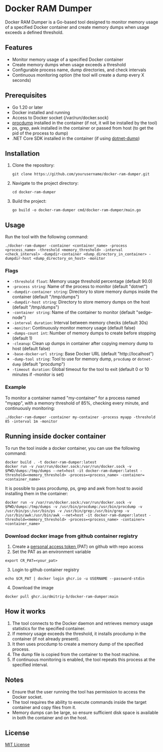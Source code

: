 # Docker RAM Dumper

Docker RAM Dumper is a Go-based tool designed to monitor memory usage of a specified Docker container and create memory dumps when usage exceeds a defined threshold.

## Features

- Monitor memory usage of a specified Docker container
- Create memory dumps when usage exceeds a threshold
- Configurable process name, dump directories, and check intervals
- Continuous monitoring option (the tool will create a dump every X seconds)

## Prerequisites

- Go 1.20 or later
- Docker installed and running
- Access to Docker socket (/var/run/docker.sock)
- [procdump](https://github.com/Sysinternals/ProcDump-for-Linux) installed in the container (if not, it will be installed by the tool)
- ps, grep, awk installed in the container or passed from host (to get the pid of the process to dump)
- .NET Core SDK installed in the container (if using [dotnet-dump](https://learn.microsoft.com/en-us/dotnet/core/diagnostics/dotnet-dump))


## Installation

1. Clone the repository:
   ```
   git clone https://github.com/yourusername/docker-ram-dumper.git
   ```

2. Navigate to the project directory:
   ```
   cd docker-ram-dumper
   ```

3. Build the project:
   ```
   go build -o docker-ram-dumper cmd/docker-ram-dumper/main.go
   ```

## Usage

Run the tool with the following command:

```
./docker-ram-dumper -container <container_name> -process <process_name> -threshold <memory_threshold> -interval <check_interval> -dumpdir-container <dump_directory_in_container> -dumpdir-host <dump_directory_on_host> -monitor
```

### Flags

- `-threshold float`: Memory usage threshold percentage (default 90.0)
- `-process string`: Name of the process to monitor (default "dotnet")
- `-dumpdir-container string`: Directory to store memory dumps inside the container (default "/tmp/dumps")
- `-dumpdir-host string`: Directory to store memory dumps on the host (default "/tmp/dumps")
- `-container string`: Name of the container to monitor (default "sedge-node")
- `-interval duration`: Interval between memory checks (default 30s)
- `-monitor`: Continuously monitor memory usage (default false)
- `-dumps-count int`: Number of memory dumps to create before stopping (default 1)
- `-cleanup`: Clean up dumps in container after copying memory dump to host (default false)
- `-base-docker-url string`: Base Docker URL (default "http://localhost")
- `-dump-tool string`: Tool to use for memory dump, `procdump` or `dotnet-dump` (default "procdump")
- `-timeout duration`: Global timeout for the tool to exit (default 0 or 10 minutes if -monitor is set)

### Example

To monitor a container named "my-container" for a process named "myapp", with a memory threshold of 85%, checking every minute, and continuously monitoring:

```
./docker-ram-dumper -container my-container -process myapp -threshold 85 -interval 1m -monitor
```

## Running inside docker container

To run the tool inside a docker container, you can use the following command:

```
docker build . -t docker-ram-dumper:latest
docker run -v /var/run/docker.sock:/var/run/docker.sock -v $PWD/dumps:/tmp/dumps --net=host -it docker-ram-dumper:latest -threshold=<memory_threshold> -process=<process_name> -container=<container_name>
```

It is possible to pass procdump, ps, grep and awk from host to avoid installing them in the container:

```
docker run -v /var/run/docker.sock:/var/run/docker.sock -v $PWD/dumps:/tmp/dumps -v /usr/bin/procdump:/usr/bin/procdump -v /usr/bin/ps:/usr/bin/ps -v /usr/bin/grep:/usr/bin/grep -v /usr/bin/awk:/usr/bin/awk --net=host -it docker-ram-dumper:latest -threshold=<memory_threshold> -process=<process_name> -container=<container_name>
```

### Download docker image from github container registry

1. Create a [personal access token ](https://github.com/settings/tokens)(PAT) on github with repo access
2. Set the PAT as an environment variable

```
export CR_PAT=<your_pat>
```
3. Login to github container registry

```
echo $CR_PAT | docker login ghcr.io -u USERNAME --password-stdin
```

4. Download the image

```
docker pull ghcr.io/dmitriy-b/docker-ram-dumper:main
```

## How it works

1. The tool connects to the Docker daemon and retrieves memory usage statistics for the specified container.
2. If memory usage exceeds the threshold, it installs procdump in the container (if not already present).
3. It then uses procdump to create a memory dump of the specified process.
4. The dump file is copied from the container to the host machine.
5. If continuous monitoring is enabled, the tool repeats this process at the specified interval.

## Notes

- Ensure that the user running the tool has permission to access the Docker socket.
- The tool requires the ability to execute commands inside the target container and copy files from it.
- Memory dumps can be large, so ensure sufficient disk space is available in both the container and on the host.

## License

[MIT License](LICENSE)